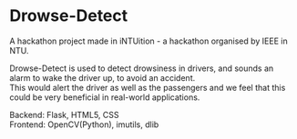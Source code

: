 # Drowse-Detect
A hackathon project made in iNTUition - a hackathon organised by IEEE in NTU.  
  
  
Drowse-Detect is used to detect drowsiness in drivers, and sounds an alarm to wake the driver up, to avoid an accident.  
This would alert the driver as well as the passengers and we feel that this could be very beneficial in real-world applications.  
  
  
Backend: Flask, HTML5, CSS  
Frontend: OpenCV(Python), imutils, dlib
